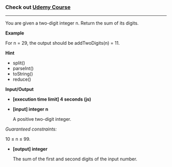 ### Check out [Udemy Course](https://www.udemy.com/course/100-algorithms-challenge/)

---

You are given a two-digit integer n. Return the sum of its digits.

**Example**

For n = 29, the output should be
addTwoDigits(n) = 11.

**Hint**

- split()
- parseInt()
- toString()
- reduce()

**Input/Output**

- **[execution time limit] 4 seconds (js)**
- **[input] integer n**

  A positive two-digit integer.

_Guaranteed constraints:_

10 ≤ n ≤ 99.

- **[output] integer**

  The sum of the first and second digits of the input number.
